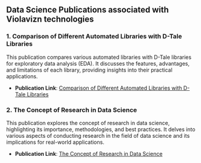 ## Data Science Publications associated with Violavizn technologies

### 1. Comparison of Different Automated Libraries with D-Tale Libraries

This publication compares various automated libraries with D-Tale libraries for exploratory data analysis (EDA). It discusses the features, advantages, and limitations of each library, providing insights into their practical applications.

- **Publication Link**: [Comparison of Different Automated Libraries with D-Tale Libraries](https://aitechspaces.com/python/data-frame-eda-packages-comparison-dtale/)

### 2. The Concept of Research in Data Science

This publication explores the concept of research in data science, highlighting its importance, methodologies, and best practices. It delves into various aspects of conducting research in the field of data science and its implications for real-world applications.

- **Publication Link**: [The Concept of Research in Data Science](https://github.com/ukishore33/The-concept-of-Research-in-Data-science)

